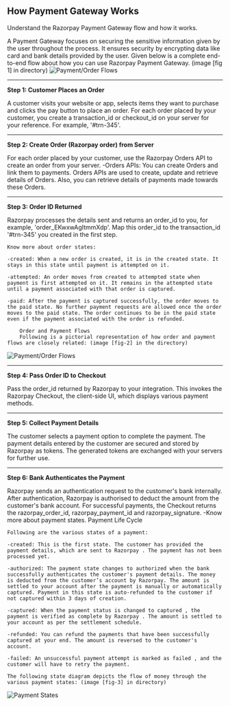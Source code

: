 <h2>How Payment Gateway Works</h2>

Understand the Razorpay Payment Gateway flow and how it works.

A Payment Gateway focuses on securing the sensitive information given by the user throughout the process. It ensures security by encrypting data like card and bank details provided by the user.
Given below is a complete end-to-end flow about how you can use Razorpay Payment Gateway. (image [fig 1] in directory)
![Payment/Order Flows](https://github.com/yugal82/ecommerce-backend/Payment-Gateway-Working/payment-flow-fig-1)

<hr>

**Step 1: Customer Places an Order**

A customer visits your website or app, selects items they want to purchase and clicks the pay button to place an order. For each order placed by your customer, you create a transaction_id or checkout_id on your server for your reference. For example, '#trn-345'.

<hr>

**Step 2: Create Order (Razorpay order) from Server**

For each order placed by your customer, use the Razorpay Orders API to create an order from your server.
-Orders APIs:
You can create Orders and link them to payments. Orders APIs are used to create, update and retrieve details of Orders. Also, you can retrieve details of payments made towards these Orders.

<hr>

**Step 3: Order ID Returned**

Razorpay processes the details sent and returns an order_id to you, for example, 'order_EKwxwAgItmmXdp'. Map this order_id to the transaction_id '#trn-345' you created in the first step.

    Know more about order states:

    -created: When a new order is created, it is in the created state. It stays in this state until payment is attempted on it.

    -attempted: An order moves from created to attempted state when payment is first attempted on it. It remains in the attempted state until a payment associated with that order is captured.

    -paid: After the payment is captured successfully, the order moves to the paid state. No further payment requests are allowed once the order moves to the paid state. The order continues to be in the paid state even if the payment associated with the order is refunded.

        Order and Payment Flows
        Following is a pictorial representation of how order and payment flows are closely related: (image [fig-2] in the directory)

![Payment/Order Flows](https://github.com/yugal82/ecommerce-backend/Payment-Gateway-Working/orders-payment-flow-fig-2)

<hr>

**Step 4: Pass Order ID to Checkout**

Pass the order_id returned by Razorpay to your integration. This invokes the Razorpay Checkout, the client-side UI, which displays various payment methods.

<hr>

**Step 5: Collect Payment Details**

The customer selects a payment option to complete the payment. The payment details entered by the customer are secured and stored by Razorpay as tokens. The generated tokens are exchanged with your servers for further use.

<hr>

**Step 6: Bank Authenticates the Payment**

Razorpay sends an authentication request to the customer's bank internally. After authentication, Razorpay is authorised to deduct the amount from the customer's bank account. For successful payments, the Checkout returns the razorpay_order_id, razorpay_payment_id and razorpay_signature.
-Know more about payment states.
Payment Life Cycle

    Following are the various states of a payment:

    -created: This is the first state. The customer has provided the payment details, which are sent to Razorpay . The payment has not been processed yet.

    -authorized: The payment state changes to authorized when the bank successfully authenticates the customer's payment details. The money is deducted from the customer’s account by Razorpay. The amount is settled to your account after the payment is manually or automatically captured. Payment in this state is auto-refunded to the customer if not captured within 3 days of creation.

    -captured: When the payment status is changed to captured , the payment is verified as complete by Razorpay . The amount is settled to your account as per the settlement schedule.

    -refunded: You can refund the payments that have been successfully captured at your end. The amount is reversed to the customer's account.

    -failed: An unsuccessful payment attempt is marked as failed , and the customer will have to retry the payment.

    The following state diagram depicts the flow of money through the various payment states: (image [fig-3] in directory)

![Payment States](https://github.com/yugal82/ecommerce-backend/Payment-Gateway-Working/payment-capture-payment-states-fig-3)
